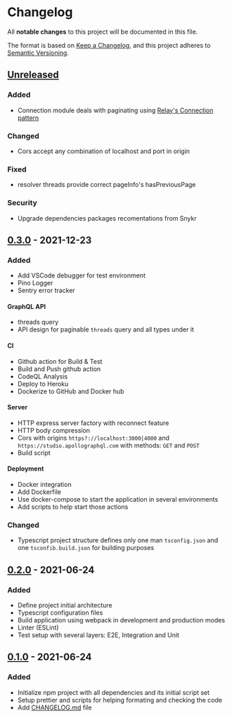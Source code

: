 # Changelog

All **notable changes** to this project will be documented in this file.

The format is based on [Keep a Changelog](https://keepachangelog.com/en/1.0.0/), and this project adheres to [Semantic Versioning](https://semver.org/spec/v2.0.0.html).

## [Unreleased]

### Added

- Connection module deals with paginating using [Relay's Connection pattern](https://relay.dev/graphql/connections.htm)

### Changed

- Cors accept any combination of localhost and port in origin

### Fixed

- resolver threads provide correct pageInfo's hasPreviousPage

### Security

- Upgrade dependencies packages recomentations from Snykr

## [0.3.0] - 2021-12-23

### Added

- Add VSCode debugger for test environment
- Pino Logger
- Sentry error tracker

#### GraphQL API

- threads query
- API design for paginable `threads` query and all types under it

#### CI

- Github action for Build & Test
- Build and Push github action
- CodeQL Analysis
- Deploy to Heroku
- Dockerize to GitHub and Docker hub

#### Server

- HTTP express server factory with reconnect feature
- HTTP body compression
- Cors with origins `https?://localhost:3000|4000` and `https://studio.apollographql.com` with methods: `GET` and `POST`
- Build script

#### Deployment

- Docker integration
- Add Dockerfile
- Use docker-compose to start the application in several environments
- Add scripts to help start those actions

### Changed

- Typescript project structure defines only one man `tsconfig.json` and one `tsconfib.build.json` for building purposes

## [0.2.0] - 2021-06-24

### Added

- Define project initial architecture
- Typescript configuration files
- Build application using webpack in development and production modes
- Linter (ESLint)
- Test setup with several layers: E2E, Integration and Unit

## [0.1.0] - 2021-06-24

### Added

- Initialize npm project with all dependencies and its initial script set
- Setup prettier and scripts for helping formating and checking the code
- Add [CHANGELOG.md](/CHANGELOG.md) file

[unreleased]: https://github.com/pherval/community-server/compare/v0.3.0...HEAD
[0.3.0]: https://github.com/pherval/community-server/compare/v0.2.0...v0.3.0
[0.2.0]: https://github.com/pherval/community-server/compare/v0.1.0...v0.2.0
[0.1.0]: https://github.com/pherval/community-server/releases/tag/v0.1.0
